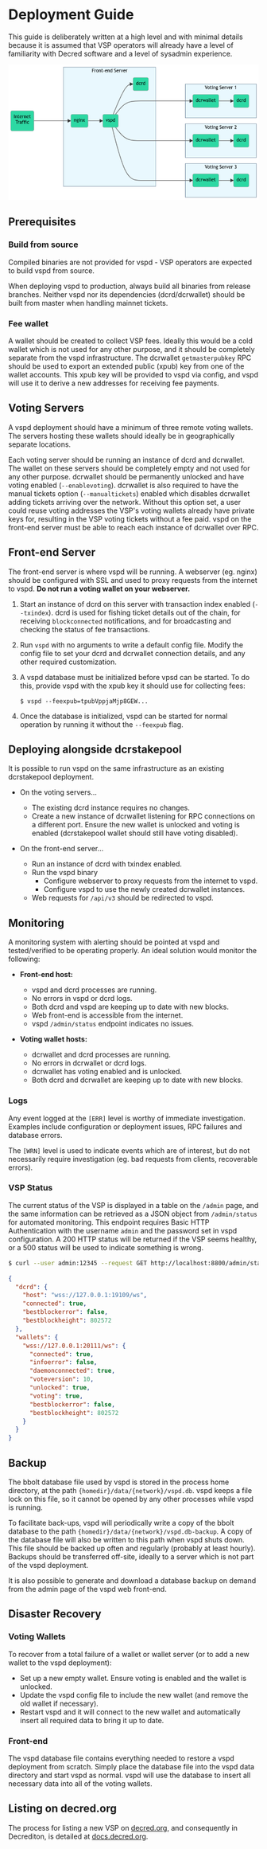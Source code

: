 # Deployment Guide

This guide is deliberately written at a high level and with minimal details
because it is assumed that VSP operators will already have a level of
familiarity with Decred software and a level of sysadmin experience.

<p align="center">
  <img src="./img/architecture.png">
</p>

## Prerequisites

### Build from source

Compiled binaries are not provided for vspd - VSP operators are expected to
build vspd from source.

When deploying vspd to production, always build all binaries from release
branches.
Neither vspd nor its dependencies (dcrd/dcrwallet) should be built from master
when handling mainnet tickets.

### Fee wallet

A wallet should be created to collect VSP fees. Ideally this would be a cold
wallet which is not used for any other purpose, and it should be completely
separate from the vspd infrastructure. The dcrwallet `getmasterpubkey` RPC
should be used to export an extended public (xpub) key from one of the wallet
accounts. This xpub key will be provided to vspd via config, and vspd will use
it to derive a new addresses for receiving fee payments.

## Voting Servers

A vspd deployment should have a minimum of three remote voting wallets. The
servers hosting these wallets should ideally be in geographically separate
locations.

Each voting server should be running an instance of dcrd and dcrwallet. The
wallet on these servers should be completely empty and not used for any other
purpose. dcrwallet should be permanently unlocked and have voting enabled
(`--enablevoting`). dcrwallet is also required to have the manual tickets
option (`--manualtickets`) enabled which disables dcrwallet adding tickets
arriving over the network.  Without this option set, a user could reuse
voting addresses the VSP's voting wallets already have private keys for,
resulting in the VSP voting tickets without a fee paid. vspd on the
front-end server must be able to reach each instance of dcrwallet over RPC.

## Front-end Server

The front-end server is where vspd will be running. A webserver (eg. nginx)
should be configured with SSL and used to proxy requests from the internet to
vspd. **Do not run a voting wallet on your webserver.**

1. Start an instance of dcrd on this server with transaction index enabled
   (`--txindex`). dcrd is used for fishing ticket details out of the chain, for
   receiving `blockconnected` notifications, and for broadcasting and checking
   the status of fee transactions.

1. Run `vspd` with no arguments to write a default config file. Modify the
   config file to set your dcrd and dcrwallet connection details, and any other
   required customization.

1. A vspd database must be initialized before vpsd can be started. To do this,
   provide vspd with the xpub key it should use for collecting fees:

    ```no-highlight
    $ vspd --feexpub=tpubVppjaMjp8GEW...
    ```

1. Once the database is initialized, vspd can be started for normal operation by
   running it without the `--feexpub` flag.

## Deploying alongside dcrstakepool

It is possible to run vspd on the same infrastructure as an existing
dcrstakepool deployment.

- On the voting servers...
  - The existing dcrd instance requires no changes.
  - Create a new instance of dcrwallet listening for RPC connections on a
    different port. Ensure the new wallet is unlocked and voting is enabled
    (dcrstakepool wallet should still have voting disabled).

- On the front-end server...
  - Run an instance of dcrd with txindex enabled.
  - Run the vspd binary
    - Configure webserver to proxy requests from the internet to vspd.
    - Configure vspd to use the newly created dcrwallet instances.
  - Web requests for `/api/v3` should be redirected to vspd.

## Monitoring

A monitoring system with alerting should be pointed at vspd and tested/verified
to be operating properly. An ideal solution would monitor the following:

- **Front-end host:**

  - vspd and dcrd processes are running.
  - No errors in vspd or dcrd logs.
  - Both dcrd and vspd are keeping up to date with new blocks.
  - Web front-end is accessible from the internet.
  - vspd `/admin/status` endpoint indicates no issues.

- **Voting wallet hosts:**

  - dcrwallet and dcrd processes are running.
  - No errors in dcrwallet or dcrd logs.
  - dcrwallet has voting enabled and is unlocked.
  - Both dcrd and dcrwallet are keeping up to date with new blocks.

### Logs

Any event logged at the `[ERR]` level is worthy of immediate investigation.
Examples include configuration or deployment issues, RPC failures and database
errors.

The `[WRN]` level is used to indicate events which are of interest, but do not
necessarily require investigation (eg. bad requests from clients, recoverable
errors).

### VSP Status

The current status of the VSP is displayed in a table on the `/admin`
page, and the same information can be retrieved as a JSON object from
`/admin/status` for automated monitoring. This endpoint requires Basic HTTP
Authentication with the username `admin` and the password set in vspd
configuration. A 200 HTTP status will be returned if the VSP seems
healthy, or a 500 status will be used to indicate something is wrong.

```bash
$ curl --user admin:12345 --request GET http://localhost:8800/admin/status
```

```json
{
  "dcrd": {
    "host": "wss://127.0.0.1:19109/ws",
    "connected": true,
    "bestblockerror": false,
    "bestblockheight": 802572
  },
  "wallets": {
    "wss://127.0.0.1:20111/ws": {
      "connected": true,
      "infoerror": false,
      "daemonconnected": true,
      "voteversion": 10,
      "unlocked": true,
      "voting": true,
      "bestblockerror": false,
      "bestblockheight": 802572
    }
  }
}
```

## Backup

The bbolt database file used by vspd is stored in the process home directory, at
the path `{homedir}/data/{network}/vspd.db`. vspd keeps a file lock on this
file, so it cannot be opened by any other processes while vspd is running.

To facilitate back-ups, vspd will periodically write a copy of the bbolt
database to the path `{homedir}/data/{network}/vspd.db-backup`. A copy of the
database file will also be written to this path when vspd shuts down. This file
should be backed up often and regularly (probably at least hourly). Backups
should be transferred off-site, ideally to a server which is not part of the
vspd deployment.

It is also possible to generate and download a database backup on demand from
the admin page of the vspd web front-end.

## Disaster Recovery

### Voting Wallets

To recover from a total failure of a wallet or wallet server (or to add a new
wallet to the vspd deployment):

- Set up a new empty wallet. Ensure voting is enabled and the wallet is
  unlocked.
- Update the vspd config file to include the new wallet (and remove the old
  wallet if necessary).
- Restart vspd and it will connect to the new wallet and automatically insert
  all required data to bring it up to date.

### Front-end

The vspd database file contains everything needed to restore a vspd deployment
from scratch. Simply place the database file into the vspd data directory and
start vspd as normal. vspd will use the database to insert all necessary data
into all of the voting wallets.

## Listing on decred.org

The process for listing a new VSP on [decred.org](https://decred.org/vsp/), and
consequently in Decrediton, is detailed at
[docs.decred.org](https://docs.decred.org/advanced/operating-a-vsp/).
